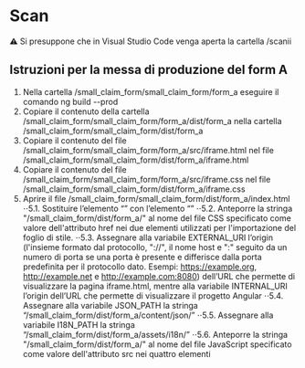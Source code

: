 # Scan

:warning: Si presuppone che in Visual Studio Code venga aperta la cartella /scanii

## Istruzioni per la messa di produzione del form A
1. Nella cartella /small_claim_form/small_claim_form/form_a eseguire il comando ng build --prod
2. Copiare il contenuto della cartella /small_claim_form/small_claim_form/form_a/dist/form_a nella cartella /small_claim_form/small_claim_form/dist/form_a
3. Copiare il contenuto del file /small_claim_form/small_claim_form/form_a/src/iframe.html nel file /small_claim_form/small_claim_form/dist/form_a/iframe.html
4. Copiare il contenuto del file /small_claim_form/small_claim_form/form_a/src/iframe.css nel file /small_claim_form/small_claim_form/dist/form_a/iframe.css
5. Aprire il file  /small_claim_form/small_claim_form/dist/form_a/index.html
⋅⋅5.1. Sostituire l’elemento “<base href="/" />” con l’elemento “<base href="/small_claim_form/dist/form_a" />”
⋅⋅5.2. Anteporre la stringa "/small_claim_form/dist/form_a/" al nome del file CSS specificato come valore dell'attributo href nei due elementi <link> utilizzati per l'importazione del foglio di stile.
⋅⋅5.3. Assegnare alla variabile EXTERNAL_URI l’origin (l'insieme formato dal protocollo, "://", il nome host e ":" seguito da un numero di porta se una porta è presente e differisce dalla porta predefinita per il protocollo dato. Esempi: https://example.org, http://example.net e http://example.com:8080) dell’URL che permette di visualizzare la pagina iframe.html, mentre alla variabile INTERNAL_URI l’origin dell’URL che permette di visualizzare il progetto Angular
⋅⋅5.4. Assegnare alla variabile JSON_PATH la stringa “/small_claim_form/dist/form_a/content/json/”
⋅⋅5.5. Assegnare alla variabile I18N_PATH la stringa “/small_claim_form/dist/form_a/assets/i18n/”
⋅⋅5.6. Anteporre la stringa "/small_claim_form/dist/form_a/" al nome del file JavaScript specificato come valore dell'attributo src nei quattro elementi <script> collocati in fondo al file
6. Aprire il file JavaScript contenuto nella cartella /small_claim_form/small_claim_form/dist/form_a avente come parola iniziale il termine “main”
⋅⋅6.1. Formattare il file
⋅⋅6.2. Cercare la stringa “/assets/i18n/” servendosi dell’apposito strumento di ricerca e sostituire le due occorrenze trovate con la stringa “/small_claim_form/dist/form_a/assets/i18n/”
7. Aprire il file JavaScript contenuto nella cartella /small_claim_form/small_claim_form/dist/form_a avente come parola iniziale il termine “runtime”
⋅⋅7.1. Formattare il file
⋅⋅7.2. Cercare la stringa “e +” servendosi dell’apposito strumento di ricerca e anteporre all’elemento trovato la stringa “"form_a/" +”
8. Aprire il file /small_claim_form/small_claim_form/dist/form_a/iframe.html
⋅⋅8.1. Cercare la stringa “iframe.css” servendosi dell’apposito strumento di ricerca e verificare che non sia preceduta dalla stringa “/small_claim_form/dist/form_a/”. In caso sia presente, eliminarla

## Istruzioni per utilizzare iframe.html durante la fase di sviluppo
1. Aprire il file /small_claim_form/small_claim_form/form_a/src/app/app.constants.ts
⋅⋅1.1. Assegnare alla variabile EXTERNAL_URI la stringa “http://localhost:3000”
⋅⋅1.2. Assegnare alla variabile INTERNAL_URI la stringa “http://localhost:4200”
2. Aprire il file /small_claim_form/small_claim_form/form_a/src/index.html
⋅⋅2.1. Assegnare alla variabile EXTERNAL_URI la stringa “http://localhost:3000”
⋅⋅2.2. Assegnare alla variabile INTERNAL_URI la stringa “http://localhost:4200”
⋅⋅2.3. Assegnare alla variabile JSON_PATH la stringa “./content/json/”
⋅⋅2.4. Assegnare alla variabile I18N_PATH la stringa “./assets/i18n/”
3. Aprire il file /small_claim_form/small_claim_form/form_a/src/iframe.html
⋅⋅3.1. Cercare la stringa “iframe.css” servendosi dell’apposito strumento di ricerca. Anteporre la stringa “/small_claim_form/dist/form_a/”
⋅⋅3.2. Assegnare alla variabile EXTERNAL_URI la stringa “http://localhost:3000”
⋅⋅3.3. Assegnare alla variabile INTERNAL_URI la stringa “http://localhost:4200”
⋅⋅3.4. Inserire la stringa “http://localhost:4200” come valore dell’attributo src dell’elemento <iframe>
4. Aprire un terminale, spostarsi nella cartella /small_claim_form ed eseguire il comando “python3 -m http.server 3000”
5. Aprire un nuovo terminale, spostarsi nella cartella /small_claim_form/small_claim_form/form_a, eseguire i comandi “npm install” e “npm start”
6. Il progetto Angular può essere raggiunto al seguente link: http://localhost:4200. La pagina iframe.html può essere raggiunta al seguente link: http://localhost:3000/small_claim_form/form_a/iframe.html
